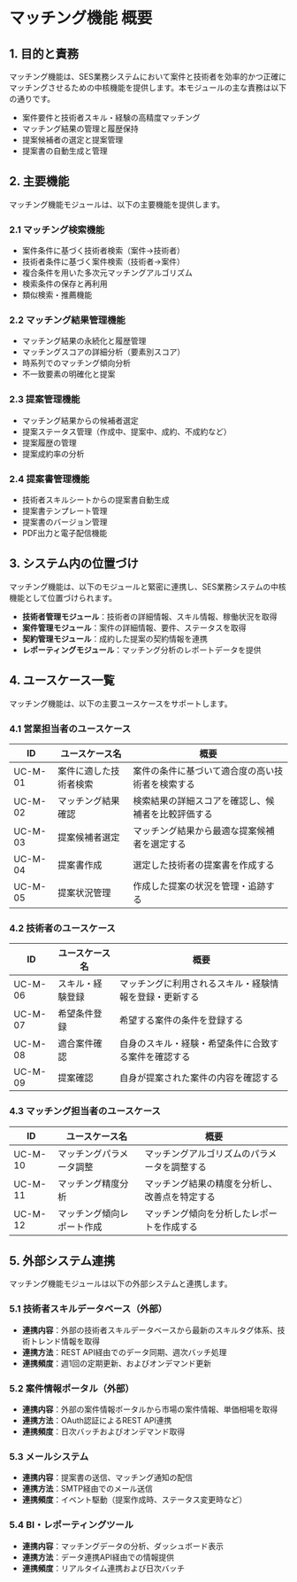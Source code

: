 # マッチング機能 概要

## 1. 目的と責務

マッチング機能は、SES業務システムにおいて案件と技術者を効率的かつ正確にマッチングさせるための中核機能を提供します。本モジュールの主な責務は以下の通りです。

- 案件要件と技術者スキル・経験の高精度マッチング
- マッチング結果の管理と履歴保持
- 提案候補者の選定と提案管理
- 提案書の自動生成と管理

## 2. 主要機能

マッチング機能モジュールは、以下の主要機能を提供します。

### 2.1 マッチング検索機能

- 案件条件に基づく技術者検索（案件→技術者）
- 技術者条件に基づく案件検索（技術者→案件）
- 複合条件を用いた多次元マッチングアルゴリズム
- 検索条件の保存と再利用
- 類似検索・推薦機能

### 2.2 マッチング結果管理機能

- マッチング結果の永続化と履歴管理
- マッチングスコアの詳細分析（要素別スコア）
- 時系列でのマッチング傾向分析
- 不一致要素の明確化と提案

### 2.3 提案管理機能

- マッチング結果からの候補者選定
- 提案ステータス管理（作成中、提案中、成約、不成約など）
- 提案履歴の管理
- 提案成約率の分析

### 2.4 提案書管理機能

- 技術者スキルシートからの提案書自動生成
- 提案書テンプレート管理
- 提案書のバージョン管理
- PDF出力と電子配信機能

## 3. システム内の位置づけ

マッチング機能は、以下のモジュールと緊密に連携し、SES業務システムの中核機能として位置づけられます。

- **技術者管理モジュール**：技術者の詳細情報、スキル情報、稼働状況を取得
- **案件管理モジュール**：案件の詳細情報、要件、ステータスを取得
- **契約管理モジュール**：成約した提案の契約情報を連携
- **レポーティングモジュール**：マッチング分析のレポートデータを提供

## 4. ユースケース一覧

マッチング機能は、以下の主要ユースケースをサポートします。

### 4.1 営業担当者のユースケース

| ID | ユースケース名 | 概要 |
|----|-------------|------|
| UC-M-01 | 案件に適した技術者検索 | 案件の条件に基づいて適合度の高い技術者を検索する |
| UC-M-02 | マッチング結果確認 | 検索結果の詳細スコアを確認し、候補者を比較評価する |
| UC-M-03 | 提案候補者選定 | マッチング結果から最適な提案候補者を選定する |
| UC-M-04 | 提案書作成 | 選定した技術者の提案書を作成する |
| UC-M-05 | 提案状況管理 | 作成した提案の状況を管理・追跡する |

### 4.2 技術者のユースケース

| ID | ユースケース名 | 概要 |
|----|-------------|------|
| UC-M-06 | スキル・経験登録 | マッチングに利用されるスキル・経験情報を登録・更新する |
| UC-M-07 | 希望条件登録 | 希望する案件の条件を登録する |
| UC-M-08 | 適合案件確認 | 自身のスキル・経験・希望条件に合致する案件を確認する |
| UC-M-09 | 提案確認 | 自身が提案された案件の内容を確認する |

### 4.3 マッチング担当者のユースケース

| ID | ユースケース名 | 概要 |
|----|-------------|------|
| UC-M-10 | マッチングパラメータ調整 | マッチングアルゴリズムのパラメータを調整する |
| UC-M-11 | マッチング精度分析 | マッチング結果の精度を分析し、改善点を特定する |
| UC-M-12 | マッチング傾向レポート作成 | マッチング傾向を分析したレポートを作成する |

## 5. 外部システム連携

マッチング機能モジュールは以下の外部システムと連携します。

### 5.1 技術者スキルデータベース（外部）

- **連携内容**：外部の技術者スキルデータベースから最新のスキルタグ体系、技術トレンド情報を取得
- **連携方法**：REST API経由でのデータ同期、週次バッチ処理
- **連携頻度**：週1回の定期更新、およびオンデマンド更新

### 5.2 案件情報ポータル（外部）

- **連携内容**：外部の案件情報ポータルから市場の案件情報、単価相場を取得
- **連携方法**：OAuth認証によるREST API連携
- **連携頻度**：日次バッチおよびオンデマンド取得

### 5.3 メールシステム

- **連携内容**：提案書の送信、マッチング通知の配信
- **連携方法**：SMTP経由でのメール送信
- **連携頻度**：イベント駆動（提案作成時、ステータス変更時など）

### 5.4 BI・レポーティングツール

- **連携内容**：マッチングデータの分析、ダッシュボード表示
- **連携方法**：データ連携API経由での情報提供
- **連携頻度**：リアルタイム連携および日次バッチ